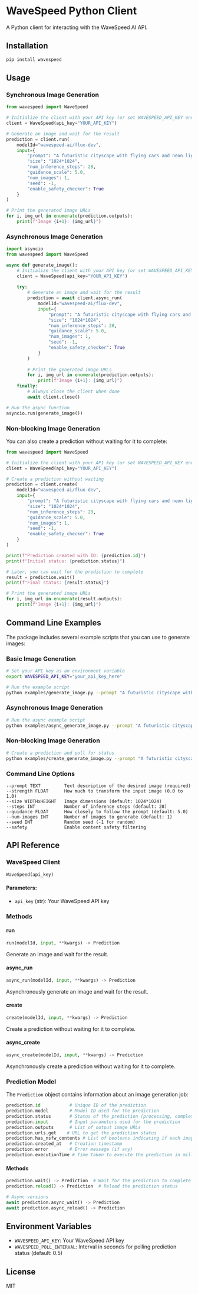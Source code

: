 # WaveSpeed Python Client

A Python client for interacting with the WaveSpeed AI API.

## Installation

```bash
pip install wavespeed
```

## Usage

### Synchronous Image Generation

```python
from wavespeed import WaveSpeed

# Initialize the client with your API key (or set WAVESPEED_API_KEY environment variable)
client = WaveSpeed(api_key="YOUR_API_KEY")

# Generate an image and wait for the result
prediction = client.run(
    modelId="wavespeed-ai/flux-dev",
    input={
        "prompt": "A futuristic cityscape with flying cars and neon lights",
        "size": "1024*1024",
        "num_inference_steps": 28,
        "guidance_scale": 5.0,
        "num_images": 1,
        "seed": -1,
        "enable_safety_checker": True
    }
)

# Print the generated image URLs
for i, img_url in enumerate(prediction.outputs):
    print(f"Image {i+1}: {img_url}")
```

### Asynchronous Image Generation

```python
import asyncio
from wavespeed import WaveSpeed

async def generate_image():
    # Initialize the client with your API key (or set WAVESPEED_API_KEY environment variable)
    client = WaveSpeed(api_key="YOUR_API_KEY")
    
    try:
        # Generate an image and wait for the result
        prediction = await client.async_run(
            modelId="wavespeed-ai/flux-dev",
            input={
                "prompt": "A futuristic cityscape with flying cars and neon lights",
                "size": "1024*1024",
                "num_inference_steps": 28,
                "guidance_scale": 5.0,
                "num_images": 1,
                "seed": -1,
                "enable_safety_checker": True
            }
        )
        
        # Print the generated image URLs
        for i, img_url in enumerate(prediction.outputs):
            print(f"Image {i+1}: {img_url}")
    finally:
        # Always close the client when done
        await client.close()

# Run the async function
asyncio.run(generate_image())
```

### Non-blocking Image Generation

You can also create a prediction without waiting for it to complete:

```python
from wavespeed import WaveSpeed

# Initialize the client with your API key (or set WAVESPEED_API_KEY environment variable)
client = WaveSpeed(api_key="YOUR_API_KEY")

# Create a prediction without waiting
prediction = client.create(
    modelId="wavespeed-ai/flux-dev",
    input={
        "prompt": "A futuristic cityscape with flying cars and neon lights",
        "size": "1024*1024",
        "num_inference_steps": 28,
        "guidance_scale": 5.0,
        "num_images": 1,
        "seed": -1,
        "enable_safety_checker": True
    }
)

print(f"Prediction created with ID: {prediction.id}")
print(f"Initial status: {prediction.status}")

# Later, you can wait for the prediction to complete
result = prediction.wait()
print(f"Final status: {result.status}")

# Print the generated image URLs
for i, img_url in enumerate(result.outputs):
    print(f"Image {i+1}: {img_url}")
```

## Command Line Examples

The package includes several example scripts that you can use to generate images:

### Basic Image Generation

```bash
# Set your API key as an environment variable
export WAVESPEED_API_KEY="your_api_key_here"

# Run the example script
python examples/generate_image.py --prompt "A futuristic cityscape with flying cars and neon lights"
```

### Asynchronous Image Generation

```bash
# Run the async example script
python examples/async_generate_image.py --prompt "A futuristic cityscape with flying cars and neon lights"
```

### Non-blocking Image Generation

```bash
# Create a prediction and poll for status
python examples/create_generate_image.py --prompt "A futuristic cityscape with flying cars and neon lights"
```

### Command Line Options

```
--prompt TEXT         Text description of the desired image (required)
--strength FLOAT      How much to transform the input image (0.0 to 1.0)
--size WIDTHxHEIGHT   Image dimensions (default: 1024*1024)
--steps INT           Number of inference steps (default: 28)
--guidance FLOAT      How closely to follow the prompt (default: 5.0)
--num-images INT      Number of images to generate (default: 1)
--seed INT            Random seed (-1 for random)
--safety              Enable content safety filtering
```

## API Reference

### WaveSpeed Client

```python
WaveSpeed(api_key)
```

#### Parameters:

- `api_key` (str): Your WaveSpeed API key

### Methods

#### run

```python
run(modelId, input, **kwargs) -> Prediction
```

Generate an image and wait for the result.

#### async_run

```python
async_run(modelId, input, **kwargs) -> Prediction
```

Asynchronously generate an image and wait for the result.

#### create

```python
create(modelId, input, **kwargs) -> Prediction
```

Create a prediction without waiting for it to complete.

#### async_create

```python
async_create(modelId, input, **kwargs) -> Prediction
```

Asynchronously create a prediction without waiting for it to complete.

### Prediction Model

The `Prediction` object contains information about an image generation job:

```python
prediction.id           # Unique ID of the prediction
prediction.model        # Model ID used for the prediction
prediction.status       # Status of the prediction (processing, completed, failed)
prediction.input        # Input parameters used for the prediction
prediction.outputs      # List of output image URLs
prediction.urls.get    # URL to get the prediction status
prediction.has_nsfw_contents # List of booleans indicating if each image has NSFW content
prediction.created_at   # Creation timestamp
prediction.error        # Error message (if any)
prediction.executionTime # Time taken to execute the prediction in milliseconds
```

#### Methods

```python
prediction.wait() -> Prediction  # Wait for the prediction to complete
prediction.reload() -> Prediction  # Reload the prediction status

# Async versions
await prediction.async_wait() -> Prediction
await prediction.async_reload() -> Prediction
```

## Environment Variables

- `WAVESPEED_API_KEY`: Your WaveSpeed API key
- `WAVESPEED_POLL_INTERVAL`: Interval in seconds for polling prediction status (default: 0.5)

## License

MIT
